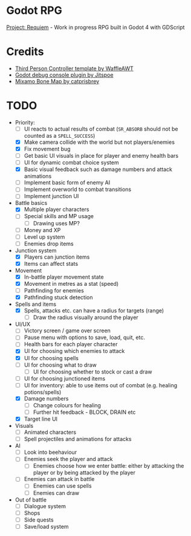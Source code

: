 # Godot RPG
[Project: Requiem](https://docs.google.com/document/d/1ciNLXNb76iGfoPWgEIhHHFKyTaYyUXYv_RmkQ1yvwhU/edit?usp=sharing) - Work in progress RPG built in Godot 4 with GDScript

# Credits
- [Third Person Controller template by WaffleAWT](https://github.com/WaffleAWT/Godot-4.3-Third-Person-Controller)
- [Godot debug console plugin by Jitspoe](https://github.com/jitspoe/godot-console)
- [Mixamo Bone Map by catprisbrey](https://github.com/catprisbrey/Godot4-OpenAnimationLibraries/blob/main/BoneMaps/Mixamo%20BoneMap.tres)

# TODO
- Priority:
    - [ ] UI reacts to actual results of combat (`SR_ABSORB` should not be counted as a `SPELL_SUCCESS`)
    - [x] Make camera collide with the world but not players/enemies
    - [x] Fix movement bug 
    - [ ] Get basic UI visuals in place for player and enemy health bars
    - [ ] UI for dynamic combat choice system
    - [x] Basic visual feedback such as damage numbers and attack animations
    - [ ] Implement basic form of enemy AI
    - [ ] Implement overworld to combat transitions
    - [ ] Implement junction UI

- Battle basics
    - [x] Multiple player characters
    - [ ] Special skills and MP usage
        - [ ] Drawing uses MP?
    - [ ] Money and XP
    - [ ] Level up system
    - [ ] Enemies drop items
- Junction system
    - [x] Players can junction items
    - [x] Items can affect stats
- Movement
    - [x] In-battle player movement state
    - [x] Movement in metres as a stat (speed)
    - [ ] Pathfinding for enemies
    - [x] Pathfinding stuck detection
- Spells and items
    - [x] Spells, attacks etc. can have a radius for targets (range)
        - [ ] Draw the radius visually around the player
- UI/UX
    - [ ] Victory screen / game over screen
    - [ ] Pause menu with options to save, load, quit, etc.
    - [ ] Health bars for each player character
    - [x] UI for choosing which enemies to attack
    - [x] UI for choosing spells
    - [ ] UI for choosing what to draw
        - [ ] UI for choosing whether to stock or cast a draw
    - [ ] UI for choosing junctioned items
    - [ ] UI for inventory: able to use items out of combat (e.g. healing potions/spells)
    - [x] Damage numbers
        - [ ] Change colours for healing
        - [ ] Further hit feedback - BLOCK, DRAIN etc
    - [x] Target line UI
- Visuals
    - [ ] Animated characters
    - [ ] Spell projectiles and animations for attacks
- AI
    - [ ] Look into beehaviour
    - [ ] Enemies seek the player and attack
        - [ ] Enemies choose how we enter battle: either by attacking the player or by being attacked by the player
    - [ ] Enemies can attack in battle
        - [ ] Enemies can use spells
        - [ ] Enemies can draw
- Out of battle
    - [ ] Dialogue system
    - [ ] Shops
    - [ ] Side quests
    - [ ] Save/load system